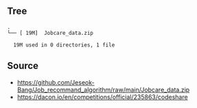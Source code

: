 
## Tree

```
.
└── [ 19M]  Jobcare_data.zip

  19M used in 0 directories, 1 file
```

## Source
- https://github.com/Jeseok-Bang/Job_recommand_algorithm/raw/main/Jobcare_data.zip
- https://dacon.io/en/competitions/official/235863/codeshare
